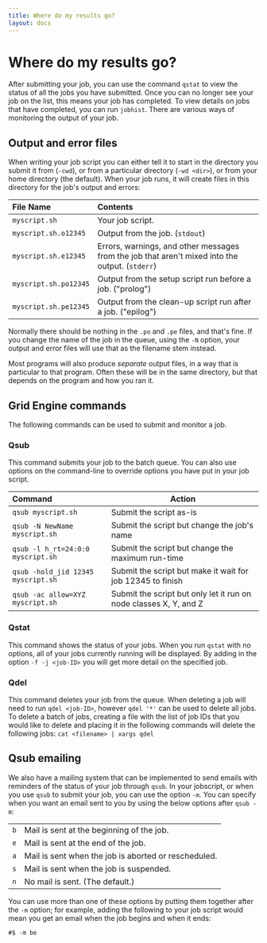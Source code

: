 ```yaml
---
title: Where do my results go?
layout: docs
---
```


# Where do my results go?

After submitting your job, you can use the command `qstat` to view the status of all the jobs you have submitted. Once you can no longer see your job on the list, this means your job has completed. To view details on jobs that have completed, you can run `jobhist`. There are various ways of monitoring the output of your job.

## Output and error files

When writing your job script you can either tell it to start in the directory you submit it from (`-cwd`), or from a particular directory (`-wd <dir>`), or from your home directory (the default). When your job runs, it will create files in this directory for the job's output and errors:

| File Name | Contents |
|:----------|:---------|
| `myscript.sh` | Your job script. |
| `myscript.sh.o12345` | Output from the job. (`stdout`) |
| `myscript.sh.e12345`  | Errors, warnings, and other messages from the job that aren't mixed into the output. (`stderr`) |
| `myscript.sh.po12345` | Output from the setup script run before a job. ("prolog") |
| `myscript.sh.pe12345` | Output from the clean-up script run after a job. ("epilog") |

Normally there should be nothing in the `.po` and `.pe` files, and that's fine. If you change the name of the job in the queue, using the `-N` option, your output and error files will use that as the filename stem instead.

Most programs will also produce *separate* output files, in a way that is particular to that program. Often these will be in the same directory, but that depends on the program and how you ran it.

## Grid Engine commands

The following commands can be used to submit and monitor a job.

### Qsub

This command submits your job to the batch queue. You can also use options on the command-line to override options you have put in your job script.

| Command | Action |
|:--------|--------|
| `qsub myscript.sh`                 | Submit the script as-is  |
| `qsub -N NewName myscript.sh`      | Submit the script but change the job's name |
| `qsub -l h_rt=24:0:0 myscript.sh`  | Submit the script but change the maximum run-time |
| `qsub -hold_jid 12345 myscript.sh` | Submit the script but make it wait for job 12345 to finish |
| `qsub -ac allow=XYZ myscript.sh`   | Submit the script but only let it run on node classes X, Y, and Z |


### Qstat 

This command shows the status of your jobs. When you run `qstat` with no options, all of your jobs currently running will be displayed. By adding in the option `-f -j <job-ID>` you will get more detail on the specified job.

### Qdel

This command deletes your job from the queue. When deleting a job will need to run `qdel <job-ID>`, however `qdel '*'` can be used to delete all jobs. To delete a batch of jobs, creating a file with the list of job IDs that you would like to delete and placing it in the following commands will delete the following jobs: `cat <filename> | xargs qdel`

## Qsub emailing
We also have a mailing system that can be implemented to send emails with reminders of the status of your job through `qsub`. In your jobscript, or when you use `qsub` to submit your job, you can use the option `-m`. You can specify when you want an email sent to you by using the below options after `qsub -m`:

|   |   |
|---|---|
| `b` | Mail is sent at the beginning of the job. |
| `e` | Mail is sent at the end of the job. |
| `a` | Mail is sent when the job is aborted or rescheduled. |
| `s` | Mail is sent when the job is suspended. |
| `n` | No mail is sent. (The default.) |

You can use more than one of these options by putting them together after the `-m` option; for example, adding the following to your job script would mean you get an email when the job begins and when it ends:

```
#$ -m be
```

